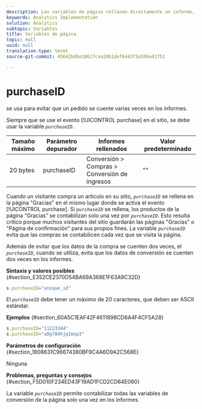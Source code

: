 ```yaml
---
description: Las variables de página rellenan directamente un informe, como pageName, Props de lista, Variables de lista, etc.
keywords: Analytics Implementation
solution: Analytics
subtopic: Variables
title: Variables de página
topic: null
uuid: null
translation-type: tm+mt
source-git-commit: 45642bdbe18627caa20b1def6443f1e596a41f52

---
```



# purchaseID

se usa para evitar que un pedido se cuente varias veces en los informes.

<!-- 

purchaseID.xml

 -->

Siempre que se use el evento [!UICONTROL purchase] en el sitio, se debe usar la variable *`purchaseID`*.

| Tamaño máximo | Parámetro depurador | Informes rellenados | Valor predeterminado |
|---|---|---|---|
| 20 bytes | purchaseID | Conversión &gt; Compras &gt; Conversión de ingresos | "" |

Cuando un visitante compra un artículo en su sitio, *`purchaseID`* se rellena en la página "Gracias" en el mismo lugar donde se activa el evento [!UICONTROL purchase]. Si *`purchaseID`* se rellena, los productos de la página “Gracias” se contabilizan solo una vez por *`purchaseID`*. Esto resulta crítico porque muchos visitantes del sitio guardarán las páginas "Gracias" o "Página de confirmación" para sus propios fines. La variable *`purchaseID`* evita que las compras se contabilicen cada vez que se visita la página.

Además de evitar que los datos de la compra se cuenten dos veces, el *`purchaseID`*, cuando se utiliza, evita que los datos de conversión se cuenten dos veces en los informes.

**Sintaxis y valores posibles** {#section_E352CE2370D54BA69A368E1F63A9C32D}

```js
s.purchaseID="unique_id"
```

El *`purchaseID`* debe tener un máximo de 20 caracteres, que deben ser ASCII estándar.

**Ejemplos** {#section_60A5C1EAF42F4611898CD6A4F4CF5A28}

```js
s.purchaseID="11223344" 
s.purchaseID="a8g784hjq1mnp3"
```

**Parámetros de configuración** {#section_1808631C96674380BF9C4A6D9A2C568E}

Ninguna

**Problemas, preguntas y consejos** {#section_F5D010F234ED43F19AD1FCD2CD64E060}

La variable *`purchaseID`* permite contabilizar todas las variables de conversión de la página solo una vez en los informes.
